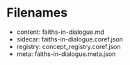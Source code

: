 # Filenames
- content: faiths-in-dialogue.md
- sidecar: faiths-in-dialogue.coref.json
- registry: concept_registry.coref.json
- meta: faiths-in-dialogue.meta.json

